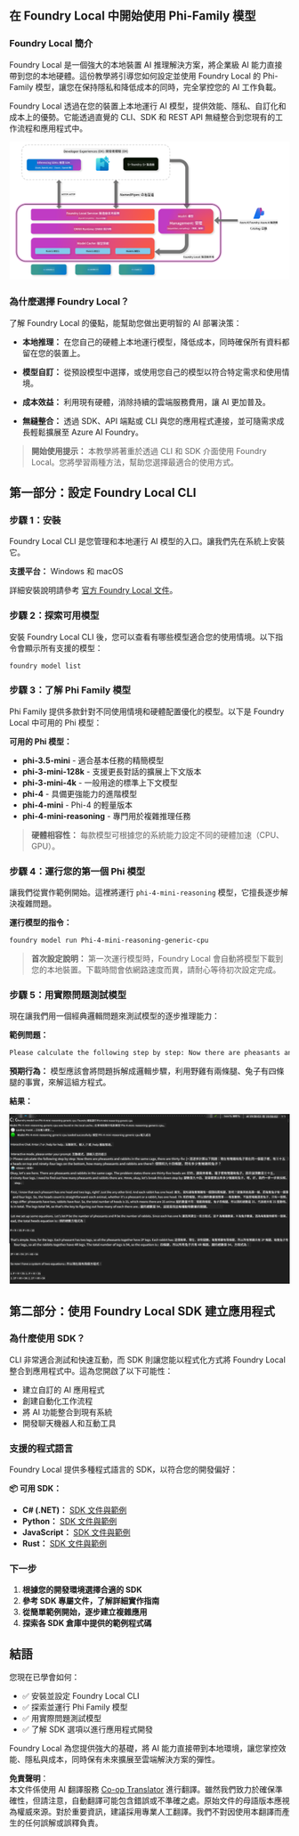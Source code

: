 <!--
CO_OP_TRANSLATOR_METADATA:
{
  "original_hash": "52973a5680a65a810aa80b7036afd31f",
  "translation_date": "2025-07-16T19:43:09+00:00",
  "source_file": "md/01.Introduction/02/07.FoundryLocal.md",
  "language_code": "mo"
}
-->
## 在 Foundry Local 中開始使用 Phi-Family 模型

### Foundry Local 簡介

Foundry Local 是一個強大的本地裝置 AI 推理解決方案，將企業級 AI 能力直接帶到您的本地硬體。這份教學將引導您如何設定並使用 Foundry Local 的 Phi-Family 模型，讓您在保持隱私和降低成本的同時，完全掌控您的 AI 工作負載。

Foundry Local 透過在您的裝置上本地運行 AI 模型，提供效能、隱私、自訂化和成本上的優勢。它能透過直覺的 CLI、SDK 和 REST API 無縫整合到您現有的工作流程和應用程式中。

![arch](../../../../../translated_images/foundry-local-arch.8823e321dd8258d7d68815ddb0153503587142ff32e6997041c7cf0c9df24b49.mo.png)

### 為什麼選擇 Foundry Local？

了解 Foundry Local 的優點，能幫助您做出更明智的 AI 部署決策：

- **本地推理：** 在您自己的硬體上本地運行模型，降低成本，同時確保所有資料都留在您的裝置上。

- **模型自訂：** 從預設模型中選擇，或使用您自己的模型以符合特定需求和使用情境。

- **成本效益：** 利用現有硬體，消除持續的雲端服務費用，讓 AI 更加普及。

- **無縫整合：** 透過 SDK、API 端點或 CLI 與您的應用程式連接，並可隨需求成長輕鬆擴展至 Azure AI Foundry。

> **開始使用提示：** 本教學將著重於透過 CLI 和 SDK 介面使用 Foundry Local。您將學習兩種方法，幫助您選擇最適合的使用方式。

## 第一部分：設定 Foundry Local CLI

### 步驟 1：安裝

Foundry Local CLI 是您管理和本地運行 AI 模型的入口。讓我們先在系統上安裝它。

**支援平台：** Windows 和 macOS

詳細安裝說明請參考 [官方 Foundry Local 文件](https://github.com/microsoft/Foundry-Local/blob/main/README.md)。

### 步驟 2：探索可用模型

安裝 Foundry Local CLI 後，您可以查看有哪些模型適合您的使用情境。以下指令會顯示所有支援的模型：

```bash
foundry model list
```

### 步驟 3：了解 Phi Family 模型

Phi Family 提供多款針對不同使用情境和硬體配置優化的模型。以下是 Foundry Local 中可用的 Phi 模型：

**可用的 Phi 模型：**

- **phi-3.5-mini** - 適合基本任務的精簡模型
- **phi-3-mini-128k** - 支援更長對話的擴展上下文版本
- **phi-3-mini-4k** - 一般用途的標準上下文模型
- **phi-4** - 具備更強能力的進階模型
- **phi-4-mini** - Phi-4 的輕量版本
- **phi-4-mini-reasoning** - 專門用於複雜推理任務

> **硬體相容性：** 每款模型可根據您的系統能力設定不同的硬體加速（CPU、GPU）。

### 步驟 4：運行您的第一個 Phi 模型

讓我們從實作範例開始。這裡將運行 `phi-4-mini-reasoning` 模型，它擅長逐步解決複雜問題。

**運行模型的指令：**

```bash
foundry model run Phi-4-mini-reasoning-generic-cpu
```

> **首次設定說明：** 第一次運行模型時，Foundry Local 會自動將模型下載到您的本地裝置。下載時間會依網路速度而異，請耐心等待初次設定完成。

### 步驟 5：用實際問題測試模型

現在讓我們用一個經典邏輯問題來測試模型的逐步推理能力：

**範例問題：**

```txt
Please calculate the following step by step: Now there are pheasants and rabbits in the same cage, there are thirty-five heads on top and ninety-four legs on the bottom, how many pheasants and rabbits are there?
```

**預期行為：** 模型應該會將問題拆解成邏輯步驟，利用野雞有兩條腿、兔子有四條腿的事實，來解這組方程式。

**結果：**

![cli](../../../../../translated_images/cli.862ec6b55c2b5d916093866d4df99190150d4198fd33ab79e586f9d6f5403089.mo.png)

## 第二部分：使用 Foundry Local SDK 建立應用程式

### 為什麼使用 SDK？

CLI 非常適合測試和快速互動，而 SDK 則讓您能以程式化方式將 Foundry Local 整合到應用程式中。這為您開啟了以下可能性：

- 建立自訂的 AI 應用程式
- 創建自動化工作流程
- 將 AI 功能整合到現有系統
- 開發聊天機器人和互動工具

### 支援的程式語言

Foundry Local 提供多種程式語言的 SDK，以符合您的開發偏好：

**📦 可用 SDK：**

- **C# (.NET)：** [SDK 文件與範例](https://github.com/microsoft/Foundry-Local/tree/main/sdk/cs)
- **Python：** [SDK 文件與範例](https://github.com/microsoft/Foundry-Local/tree/main/sdk/python)
- **JavaScript：** [SDK 文件與範例](https://github.com/microsoft/Foundry-Local/tree/main/sdk/js)
- **Rust：** [SDK 文件與範例](https://github.com/microsoft/Foundry-Local/tree/main/sdk/rust)

### 下一步

1. **根據您的開發環境選擇合適的 SDK**
2. **參考 SDK 專屬文件，了解詳細實作指南**
3. **從簡單範例開始，逐步建立複雜應用**
4. **探索各 SDK 倉庫中提供的範例程式碼**

## 結語

您現在已學會如何：
- ✅ 安裝並設定 Foundry Local CLI
- ✅ 探索並運行 Phi Family 模型
- ✅ 用實際問題測試模型
- ✅ 了解 SDK 選項以進行應用程式開發

Foundry Local 為您提供強大的基礎，將 AI 能力直接帶到本地環境，讓您掌控效能、隱私與成本，同時保有未來擴展至雲端解決方案的彈性。

**免責聲明**：  
本文件係使用 AI 翻譯服務 [Co-op Translator](https://github.com/Azure/co-op-translator) 進行翻譯。雖然我們致力於確保準確性，但請注意，自動翻譯可能包含錯誤或不準確之處。原始文件的母語版本應視為權威來源。對於重要資訊，建議採用專業人工翻譯。我們不對因使用本翻譯而產生的任何誤解或誤釋負責。